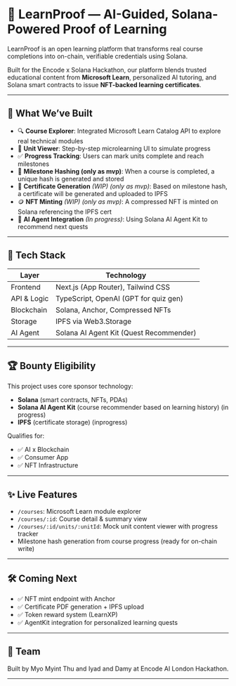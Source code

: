 # 🧠 LearnProof — AI-Guided, Solana-Powered Proof of Learning

LearnProof is an open learning platform that transforms real course completions into on-chain, verifiable credentials using Solana.

Built for the Encode x Solana Hackathon, our platform blends trusted educational content from **Microsoft Learn**, personalized AI tutoring, and Solana smart contracts to issue **NFT-backed learning certificates**.

---

## 🚀 What We’ve Built

- 🔍 **Course Explorer**: Integrated Microsoft Learn Catalog API to explore real technical modules
- 📘 **Unit Viewer**: Step-by-step microlearning UI to simulate progress
- ✅ **Progress Tracking**: Users can mark units complete and reach milestones
- 🔐 **Milestone Hashing (only as mvp)**: When a course is completed, a unique hash is generated and stored
- 📜 **Certificate Generation** *(WIP) (only as mvp)*: Based on milestone hash, a certificate will be generated and uploaded to IPFS
- 🪙 **NFT Minting** *(WIP) (only as mvp)*: A compressed NFT is minted on Solana referencing the IPFS cert
- 🤖 **AI Agent Integration** *(In progress)*: Using Solana AI Agent Kit to recommend next quests

---

## 🧩 Tech Stack

| Layer             | Technology |
|------------------|------------|
| Frontend         | Next.js (App Router), Tailwind CSS |
| API & Logic      | TypeScript, OpenAI (GPT for quiz gen) |
| Blockchain       | Solana, Anchor, Compressed NFTs |
| Storage          | IPFS via Web3.Storage |
| AI Agent         | Solana AI Agent Kit (Quest Recommender) |

---

## 🏆 Bounty Eligibility

This project uses core sponsor technology:
- **Solana** (smart contracts, NFTs, PDAs)
- **Solana AI Agent Kit** (course recommender based on learning history) (in progress)
- **IPFS** (certificate storage) (inprogress)

Qualifies for:
- ✅ AI x Blockchain
- ✅ Consumer App
- ✅ NFT Infrastructure

---

## ✨ Live Features

- `/courses`: Microsoft Learn module explorer
- `/courses/:id`: Course detail & summary view
- `/courses/:id/units/:unitId`: Mock unit content viewer with progress tracker
- Milestone hash generation from course progress (ready for on-chain write)

---

## 🛠 Coming Next

- ✅ NFT mint endpoint with Anchor
- ✅ Certificate PDF generation + IPFS upload
- ✅ Token reward system (LearnXP)
- ✅ AgentKit integration for personalized learning quests

---

## 🤝 Team

Built by Myo Myint Thu and Iyad and Damy at Encode AI London Hackathon.

---

